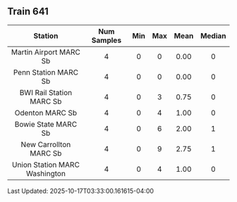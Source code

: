 ## Train 641

| Station | Num Samples | Min | Max | Mean | Median |
| :-----: | :---------: | :-: | :-: | :--: | :----: |
| Martin Airport MARC Sb | 4 | 0 | 0 | 0.00 | 0 |
| Penn Station MARC Sb | 4 | 0 | 0 | 0.00 | 0 |
| BWI Rail Station MARC Sb | 4 | 0 | 3 | 0.75 | 0 |
| Odenton MARC Sb | 4 | 0 | 4 | 1.00 | 0 |
| Bowie State MARC Sb | 4 | 0 | 6 | 2.00 | 1 |
| New Carrollton MARC Sb | 4 | 0 | 9 | 2.75 | 1 |
| Union Station MARC Washington | 4 | 0 | 4 | 1.00 | 0 |


Last Updated: 2025-10-17T03:33:00.161615-04:00